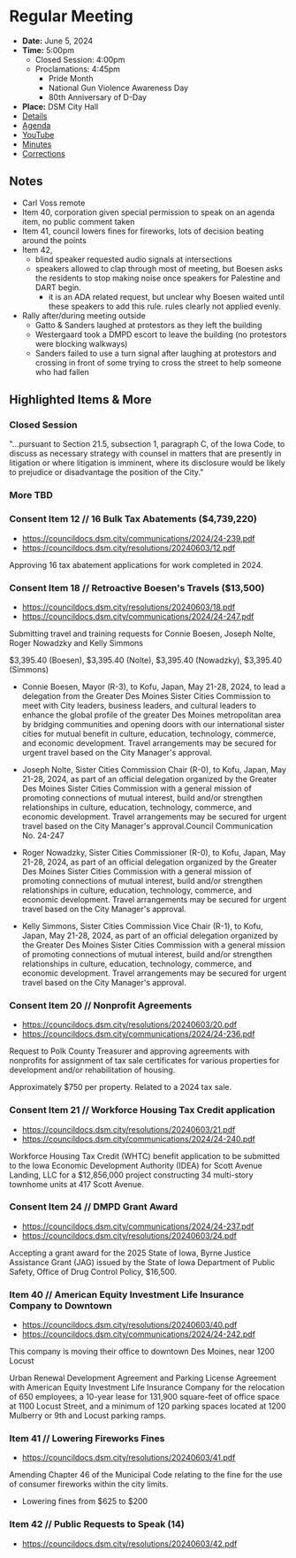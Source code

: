 # Regular Meeting

- **Date:** June 5, 2024
- **Time:** 5:00pm
    - Closed Session: 4:00pm
    - Proclamations: 4:45pm
        - Pride Month
        - National Gun Violence Awareness Day
        - 80th Anniversary of D-Day
- **Place:** DSM City Hall
- [Details](https://www.dsm.city/citycouncil_detail_T60_R2864.php)
- [Agenda](https://councildocs.dsm.city/agendas/ag20240603.pdf)
- [YouTube](https://youtube.com/live/zsAOIUOm21U)
- [Minutes](https://councildocs.dsm.city/minutes/as20240603.pdf)
- [Corrections](https://councildocs.dsm.city/corrections/20240603%20cap.pdf)

## Notes

- Carl Voss remote
- Item 40, corporation given special permission to speak on an agenda item, no public comment taken
- Item 41, council lowers fines for fireworks, lots of decision beating around the points
- Item 42, 
    - blind speaker requested audio signals at intersections
    - speakers allowed to clap through most of meeting, but Boesen asks the residents to stop making noise once speakers for Palestine and DART begin.
        - it is an ADA related request, but unclear why Boesen waited until these speakers to add this rule. rules clearly not applied evenly.
- Rally after/during meeting outside
    - Gatto & Sanders laughed at protestors as they left the building
    - Westergaard took a DMPD escort to leave the building (no protestors were blocking walkways)
    - Sanders failed to use a turn signal after laughing at protestors and crossing in front of some trying to cross the street to help someone who had fallen

## Highlighted Items & More

### Closed Session 

"...pursuant to Section 21.5, subsection 1,
paragraph C, of the Iowa Code, to discuss as necessary strategy with counsel in
matters that are presently in litigation or where litigation is imminent, where its
disclosure would be likely to prejudice or disadvantage the position of the City."

### More TBD

### Consent Item 12 // 16 Bulk Tax Abatements ($4,739,220)

- https://councildocs.dsm.city/communications/2024/24-239.pdf
- https://councildocs.dsm.city/resolutions/20240603/12.pdf

Approving 16 tax abatement applications for work completed in 2024.

### Consent Item 18 // Retroactive Boesen's Travels ($13,500)

- https://councildocs.dsm.city/resolutions/20240603/18.pdf
- https://councildocs.dsm.city/communications/2024/24-247.pdf

Submitting travel and training requests for Connie Boesen, Joseph Nolte, Roger
Nowadzky and Kelly Simmons

$3,395.40 (Boesen), $3,395.40 (Nolte), $3,395.40 (Nowadzky), $3,395.40 (Simmons)

* Connie Boesen, Mayor (R-3), to Kofu, Japan, May 21-28, 2024, to lead a delegation from the
Greater Des Moines Sister Cities Commission to meet with City leaders, business leaders, and
cultural leaders to enhance the global profile of the greater Des Moines metropolitan area by
bridging communities and opening doors with our international sister cities for mutual benefit in
culture, education, technology, commerce, and economic development. Travel arrangements may
be secured for urgent travel based on the City Manager's approval.

* Joseph Nolte, Sister Cities Commission Chair (R-0), to Kofu, Japan, May 21-28, 2024, as part of
an official delegation organized by the Greater Des Moines Sister Cities Commission with a
general mission of promoting connections of mutual interest, build and/or strengthen relationships
in culture, education, technology, commerce, and economic development. Travel arrangements
may be secured for urgent travel based on the City Manager's approval.Council Communication No. 24-247

* Roger Nowadzky, Sister Cities Commissioner (R-0), to Kofu, Japan, May 21-28, 2024, as part of
an official delegation organized by the Greater Des Moines Sister Cities Commission with a
general mission of promoting connections of mutual interest, build and/or strengthen relationships
in culture, education, technology, commerce, and economic development. Travel arrangements
may be secured for urgent travel based on the City Manager's approval.

* Kelly Simmons, Sister Cities Commission Vice Chair (R-1), to Kofu, Japan, May 21-28, 2024,
as part of an official delegation organized by the Greater Des Moines Sister Cities Commission
with a general mission of promoting connections of mutual interest, build and/or strengthen
relationships in culture, education, technology, commerce, and economic development. Travel
arrangements may be secured for urgent travel based on the City Manager's approval.

### Consent Item 20 // Nonprofit Agreements

- https://councildocs.dsm.city/resolutions/20240603/20.pdf
- https://councildocs.dsm.city/communications/2024/24-236.pdf

Request to Polk County Treasurer and approving agreements with nonprofits for
assignment of tax sale certificates for various properties for development and/or
rehabilitation of housing.

Approximately $750 per property. Related to a 2024 tax sale.

### Consent Item 21 // Workforce Housing Tax Credit application

- https://councildocs.dsm.city/resolutions/20240603/21.pdf
- https://councildocs.dsm.city/communications/2024/24-240.pdf

Workforce Housing Tax Credit (WHTC) benefit application to be submitted to the Iowa
Economic Development Authority (IDEA) for Scott Avenue Landing, LLC for a
$12,856,000 project constructing 34 multi-story townhome units at 417 Scott Avenue.

### Consent Item 24 // DMPD Grant Award

- https://councildocs.dsm.city/communications/2024/24-237.pdf
- https://councildocs.dsm.city/resolutions/20240603/24.pdf

Accepting a grant award for the 2025 State of Iowa, Byrne Justice Assistance Grant (JAG)
issued by the State of Iowa Department of Public Safety, Office of Drug Control Policy,
$16,500.

### Item 40 // American Equity Investment Life Insurance Company to Downtown

- https://councildocs.dsm.city/resolutions/20240603/40.pdf
- https://councildocs.dsm.city/communications/2024/24-242.pdf

This company is moving their office to downtown Des Moines, near 1200 Locust

Urban Renewal Development Agreement and Parking License Agreement with American
Equity Investment Life Insurance Company for the relocation of 650 employees, a 10-year
lease for 131,900 square-feet of office space at 1100 Locust Street, and a minimum of 120
parking spaces located at 1200 Mulberry or 9th and Locust parking ramps.

### Item 41 // Lowering Fireworks Fines

- https://councildocs.dsm.city/resolutions/20240603/41.pdf

Amending Chapter 46 of the Municipal Code relating to the fine for the use of consumer
fireworks within the city limits.

- Lowering fines from $625 to $200

### Item 42 // Public Requests to Speak (14)

- https://councildocs.dsm.city/resolutions/20240603/42.pdf


